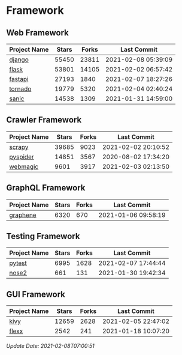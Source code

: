 # Framework

## Web Framework
| Project Name | Stars | Forks | Last Commit |
| ------------ | ----- | ----- | ----------- |
| [django](https://github.com/django/django) | 55450 | 23811 | 2021-02-08 05:39:09 |
| [flask](https://github.com/pallets/flask) | 53801 | 14105 | 2021-02-02 06:57:42 |
| [fastapi](https://github.com/tiangolo/fastapi) | 27193 | 1840 | 2021-02-07 18:27:26 |
| [tornado](https://github.com/tornadoweb/tornado) | 19779 | 5320 | 2021-02-04 02:40:24 |
| [sanic](https://github.com/sanic-org/sanic) | 14538 | 1309 | 2021-01-31 14:59:00 |

## Crawler Framework
| Project Name | Stars | Forks | Last Commit |
| ------------ | ----- | ----- | ----------- |
| [scrapy](https://github.com/scrapy/scrapy) | 39685 | 9023 | 2021-02-02 20:10:52 |
| [pyspider](https://github.com/binux/pyspider) | 14851 | 3567 | 2020-08-02 17:34:20 |
| [webmagic](https://github.com/code4craft/webmagic) | 9601 | 3917 | 2021-02-03 02:13:50 |

## GraphQL Framework
| Project Name | Stars | Forks | Last Commit |
| ------------ | ----- | ----- | ----------- |
| [graphene](https://github.com/graphql-python/graphene) | 6320 | 670 | 2021-01-06 09:58:19 |

## Testing Framework
| Project Name | Stars | Forks | Last Commit |
| ------------ | ----- | ----- | ----------- |
| [pytest](https://github.com/pytest-dev/pytest) | 6995 | 1628 | 2021-02-07 17:44:44 |
| [nose2](https://github.com/nose-devs/nose2) | 661 | 131 | 2021-01-30 19:42:34 |

## GUI Framework
| Project Name | Stars | Forks | Last Commit |
| ------------ | ----- | ----- | ----------- |
| [kivy](https://github.com/kivy/kivy) | 12659 | 2628 | 2021-02-05 22:47:02 |
| [flexx](https://github.com/flexxui/flexx) | 2542 | 241 | 2021-01-18 10:07:20 |

*Update Date: 2021-02-08T07:00:51*